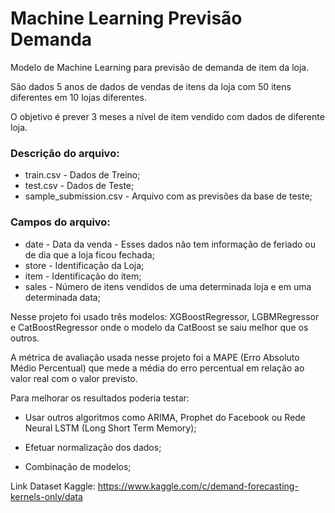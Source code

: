 # Machine Learning Previsão Demanda

Modelo de Machine Learning para previsão de demanda de item da loja.

São dados 5 anos de dados de vendas de itens da loja com 50 itens diferentes em 10 lojas diferentes.

O objetivo é prever 3 meses a nível de item vendido com dados de diferente loja.

### Descrição do arquivo:

- train.csv - Dados de Treino; 
- test.csv - Dados de Teste;
- sample_submission.csv - Arquivo com as previsões da base de teste; 

### Campos do arquivo:

- date - Data da venda - Esses dados não tem informação de feriado ou de dia que a loja ficou fechada; 
- store - Identificação da Loja; 
- item - Identificação do item; 
- sales - Número de itens vendidos de uma determinada loja e em uma determinada data;



Nesse projeto foi usado três modelos: XGBoostRegressor, LGBMRegressor e CatBoostRegressor onde o modelo da CatBoost se saiu melhor que os outros.

A métrica de avaliação usada nesse projeto foi a MAPE (Erro Absoluto Médio Percentual) que mede a média do erro percentual em relação ao valor real com o valor previsto.

  

Para melhorar os resultados poderia testar:

- Usar outros algoritmos como ARIMA, Prophet do Facebook ou Rede Neural LSTM (Long Short Term Memory);

- Efetuar normalização dos dados;

- Combinação de modelos;


Link Dataset Kaggle: https://www.kaggle.com/c/demand-forecasting-kernels-only/data
